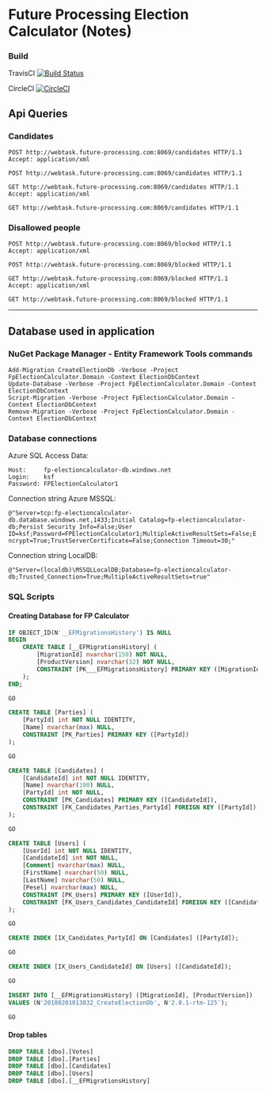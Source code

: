 # Future Processing Election Calculator (Notes)

### Build

TravisCI [![Build Status](https://travis-ci.org/kajstof/FpElectionCalculator.svg?branch=master)](https://travis-ci.org/kajstof/FpElectionCalculator)

CircleCI [![CircleCI](https://circleci.com/gh/kajstof/FpElectionCalculator.svg?style=svg)](https://circleci.com/gh/kajstof/FpElectionCalculator)

## Api Queries

### Candidates

```http
POST http://webtask.future-processing.com:8069/candidates HTTP/1.1
Accept: application/xml
```

```http
POST http://webtask.future-processing.com:8069/candidates HTTP/1.1
```

```http
GET http://webtask.future-processing.com:8069/candidates HTTP/1.1
Accept: application/xml
```

```http
GET http://webtask.future-processing.com:8069/candidates HTTP/1.1
```

### Disallowed people

```http
POST http://webtask.future-processing.com:8069/blocked HTTP/1.1
Accept: application/xml
```

```http
POST http://webtask.future-processing.com:8069/blocked HTTP/1.1
```

```http
GET http://webtask.future-processing.com:8069/blocked HTTP/1.1
Accept: application/xml
```

```http
GET http://webtask.future-processing.com:8069/blocked HTTP/1.1
```

---

## Database used in application

### NuGet Package Manager - Entity Framework Tools commands

```
Add-Migration CreateElectionDb -Verbose -Project FpElectionCalculator.Domain -Context ElectionDbContext
Update-Database -Verbose -Project FpElectionCalculator.Domain -Context ElectionDbContext
Script-Migration -Verbose -Project FpElectionCalculator.Domain -Context ElectionDbContext
Remove-Migration -Verbose -Project FpElectionCalculator.Domain -Context ElectionDbContext
```

### Database connections

Azure SQL Access Data:

    Host:     fp-electioncalculator-db.windows.net
    Login:    ksf
    Password: FPElectionCalculator1

Connection string Azure MSSQL:

`@"Server=tcp:fp-electioncalculator-db.database.windows.net,1433;Initial Catalog=fp-electioncalculator-db;Persist Security Info=False;User ID=ksf;Password=FPElectionCalculator1;MultipleActiveResultSets=False;Encrypt=True;TrustServerCertificate=False;Connection Timeout=30;"`

Connection string LocalDB:

`@"Server=(localdb)\MSSQLLocalDB;Database=fp-electioncalculator-db;Trusted_Connection=True;MultipleActiveResultSets=true"`

### SQL Scripts

#### Creating Database for FP Calculator

```sql
IF OBJECT_ID(N'__EFMigrationsHistory') IS NULL
BEGIN
    CREATE TABLE [__EFMigrationsHistory] (
        [MigrationId] nvarchar(150) NOT NULL,
        [ProductVersion] nvarchar(32) NOT NULL,
        CONSTRAINT [PK___EFMigrationsHistory] PRIMARY KEY ([MigrationId])
    );
END;

GO

CREATE TABLE [Parties] (
    [PartyId] int NOT NULL IDENTITY,
    [Name] nvarchar(max) NULL,
    CONSTRAINT [PK_Parties] PRIMARY KEY ([PartyId])
);

GO

CREATE TABLE [Candidates] (
    [CandidateId] int NOT NULL IDENTITY,
    [Name] nvarchar(100) NULL,
    [PartyId] int NOT NULL,
    CONSTRAINT [PK_Candidates] PRIMARY KEY ([CandidateId]),
    CONSTRAINT [FK_Candidates_Parties_PartyId] FOREIGN KEY ([PartyId]) REFERENCES [Parties] ([PartyId]) ON DELETE CASCADE
);

GO

CREATE TABLE [Users] (
    [UserId] int NOT NULL IDENTITY,
    [CandidateId] int NOT NULL,
    [Comment] nvarchar(max) NULL,
    [FirstName] nvarchar(50) NULL,
    [LastName] nvarchar(50) NULL,
    [Pesel] nvarchar(max) NULL,
    CONSTRAINT [PK_Users] PRIMARY KEY ([UserId]),
    CONSTRAINT [FK_Users_Candidates_CandidateId] FOREIGN KEY ([CandidateId]) REFERENCES [Candidates] ([CandidateId]) ON DELETE CASCADE
);

GO

CREATE INDEX [IX_Candidates_PartyId] ON [Candidates] ([PartyId]);

GO

CREATE INDEX [IX_Users_CandidateId] ON [Users] ([CandidateId]);

GO

INSERT INTO [__EFMigrationsHistory] ([MigrationId], [ProductVersion])
VALUES (N'20180201013832_CreateElectionDb', N'2.0.1-rtm-125');

GO
```

#### Drop tables

```sql
DROP TABLE [dbo].[Votes]
DROP TABLE [dbo].[Parties]
DROP TABLE [dbo].[Candidates]
DROP TABLE [dbo].[Users]
DROP TABLE [dbo].[__EFMigrationsHistory]
```